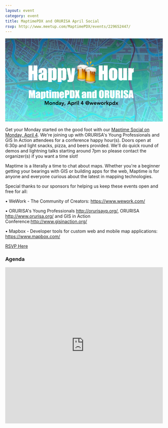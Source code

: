```yaml
---
layout: event
category: event
title: MaptimePDX and ORURISA April Social
rsvp: http://www.meetup.com/MaptimePDX/events/229652447/
---
```


![spring hacknight](img/2016-04-04-april-event.jpg)

Get your Monday started on the good foot with our [Maptime Social on Monday, April 4](http://www.meetup.com/MaptimePDX/events/229652447/). We're joining up with ORURISA's Young Professionals and GIS In Action attendees for a conference happy hour(s). Doors open at 6:30p and light snacks, pizza, and beers provided. We'll do quick round of demos and lightning talks starting around 7pm so please contact the organizer(s) if you want a time slot!

Maptime is a literally a time to chat about maps. Whether you're a beginner getting your bearings with GIS or building apps for the web, Maptime is for anyone and everyone curious about the latest in mapping technologies. 

Special thanks to our sponsors for helping us keep these events open and free for all: 

• WeWork - The Community of Creators: https://www.wework.com/

• ORURISA's Young Professionals http://orurisayp.org/, ORURISA http://www.orurisa.org/ and GIS in Action Conference:http://www.gisinaction.org/

• Mapbox - Developer tools for custom web and mobile map applications: https://www.mapbox.com/

[RSVP Here](http://www.meetup.com/MaptimePDX/events/229652447/)

### Agenda

<iframe width='100%' height='500px' frameBorder='0' src='https://a.tiles.mapbox.com/v4/manny.o1m3pg2k/attribution,zoompan,geocoder,share.html?access_token=pk.eyJ1IjoibWFubnkiLCJhIjoiMzBCNHFQUSJ9.VQQ9ZSW7viFT1yLhLiWLSA'></iframe>
